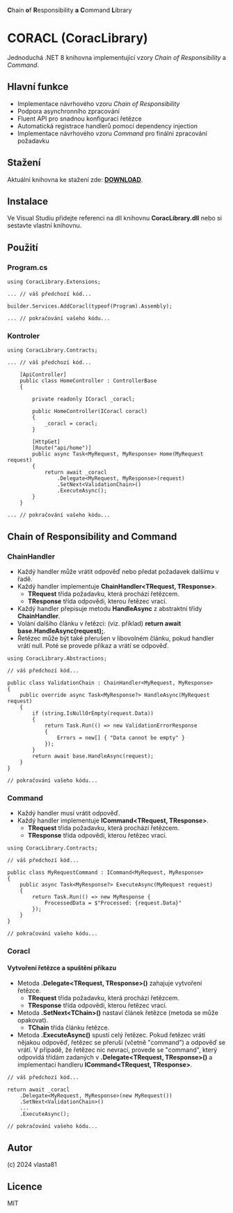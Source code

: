 ﻿**C**hain **o**f **R**esponsibility **a** **C**ommand **L**ibrary

# CORACL (CoracLibrary)

Jednoduchá .NET 8 knihovna implementující vzory *Chain of Responsibility* a *Command*.

## Hlavní funkce

- Implementace návrhového vzoru *Chain of Responsibility*
- Podpora asynchronního zpracování
- Fluent API pro snadnou konfiguraci řetězce
- Automatická registrace handlerů pomocí dependency injection
- Implementace návrhového vzoru *Command* pro finální zpracování požadavku

## Stažení

Aktuální knihovna ke stažení zde: **[DOWNLOAD](https://github.com/vlasta81/Coracl/releases 'https://github.com/vlasta81/Coracl/releases')**.

## Instalace

Ve Visual Studiu přidejte referenci na dll knihovnu **CoracLibrary.dll** nebo si sestavte vlastní knihovnu.

## Použití

### Program.cs

```
using CoracLibrary.Extensions;

... // váš předchozí kód...

builder.Services.AddCoracl(typeof(Program).Assembly);

... // pokračování vašeho kódu...
```

### Kontroler

```
using CoracLibrary.Contracts;

... // váš předchozí kód...

    [ApiController]    
    public class HomeController : ControllerBase
    {

        private readonly ICoracl _coracl;

        public HomeController(ICoracl coracl)
        {
            _coracl = coracl;
        }

        [HttpGet]
        [Route("api/home")]
        public async Task<MyRequest, MyResponse> Home(MyRequest request)
        {
            return await _coracl
                .Delegate<MyRequest, MyResponse>(request)
                .SetNext<ValidationChain>()
                .ExecuteAsync();
        }
    }
        
... // pokračování vašeho kódu...
```

## Chain of Responsibility and Command

### ChainHandler

- Každý handler může vrátit odpověď nebo předat požadavek dalšímu v řadě.
- Každý handler implementuje **ChainHandler<TRequest, TResponse>**.
	- **TRequest** třída požadavku, která prochází řetězcem.
	- **TResponse** třída odpovědi, kterou řetězec vrací.
- Každý handler přepisuje metodu **HandleAsync** z abstraktní třídy **ChainHandler**.
- Volání dalšího článku v řetězci: (viz. příklad) **return await base.HandleAsync(request);**.
- Řetězec může být také přerušen v libovolném článku, pokud handler vrátí null. Poté se provede příkaz a vrátí se odpověď.

```
using CoracLibrary.Abstractions;

// váš předchozí kód...

public class ValidationChain : ChainHandler<MyRequest, MyResponse>
{
    public override async Task<MyResponse?> HandleAsync(MyRequest request)
    {
        if (string.IsNullOrEmpty(request.Data))
        {
            return Task.Run(() => new ValidationErrorResponse 
            { 
                Errors = new[] { "Data cannot be empty" } 
            });
        }
        return await base.HandleAsync(request);
    }
}

// pokračování vašeho kódu...

```

### Command

- Každý handler musí vrátit odpověď.
- Každý handler implementuje **ICommand<TRequest, TResponse>**.
	- **TRequest** třída požadavku, která prochází řetězcem.
	- **TResponse** třída odpovědi, kterou řetězec vrací.

```
using CoracLibrary.Contracts;

// váš předchozí kód...

public class MyRequestCommand : ICommand<MyRequest, MyResponse>
{
    public async Task<MyResponse?> ExecuteAsync(MyRequest request)
    {
		return Task.Run(() => new MyResponse { 
			ProcessedData = $"Processed: {request.Data}" 
		});
    }
}

// pokračování vašeho kódu...

```

### Coracl

#### Vytvoření řetězce a spuštění příkazu

- Metoda **.Delegate<TRequest, TResponse>()** zahajuje vytvoření řetězce.
	- **TRequest** třída požadavku, která prochází řetězcem.
	- **TResponse** třída odpovědi, kterou řetězec vrací.
- Metoda **.SetNext\<TChain\>()** nastaví článek řetězce (metoda se může opakovat).
	- **TChain** třída článku řetězce.
- Metoda **.ExecuteAsync()** spustí celý řetězec. Pokud řetězec vrátí nějakou odpověď, řetězec se přeruší (včetně "command") a odpověď se vrátí. V případě, že řetězec nic nevrací, provede se "command", který odpovídá třídám zadaných v **.Delegate<TRequest, TResponse>()** a implementaci handleru **ICommand<TRequest, TResponse>**.

```
// váš předchozí kód...

return await _coracl
    .Delegate<MyRequest, MyResponse>(new MyRequest())
    .SetNext<ValidationChain>()
    ...
    .ExecuteAsync();

// pokračování vašeho kódu...

```

## Autor

(c) 2024 vlasta81

## Licence

MIT
